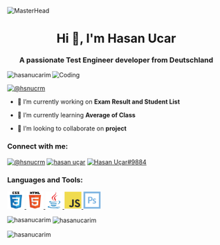 ![MasterHead](https://www.cheshireexamsuccess.co.uk/wp-content/uploads/2018/02/cropped-Depositphotos_5878397_xl-2015-copy.jpg)
<h1 align="center">Hi 👋, I'm Hasan Ucar</h1>
<h3 align="center">A passionate Test Engineer developer from Deutschland</h3>
<img align="right" alt="Coding" width="400" src="https://avatars.mds.yandex.net/i?id=474325a50186e83ecdd888fee13f68ab6209fda8-4712318-images-thumbs&n=13">

<p align="left"> <img src="https://komarev.com/ghpvc/?username=hasanucarim&label=Profile%20views&color=0e75b6&style=flat" alt="hasanucarim" /> </p>

<p align="left"> <a href="https://twitter.com/@hsnucrm" target="blank"><img src="https://img.shields.io/twitter/follow/@hsnucrm?logo=twitter&style=for-the-badge" alt="@hsnucrm" /></a> </p>

- 🔭 I’m currently working on **Exam Result and Student List**

- 🌱 I’m currently learning **Average of Class**

- 👯 I’m looking to collaborate on **project**

<h3 align="left">Connect with me:</h3>
<p align="left">
<a href="https://twitter.com/@hsnucrm" target="blank"><img align="center" src="https://raw.githubusercontent.com/rahuldkjain/github-profile-readme-generator/master/src/images/icons/Social/twitter.svg" alt="@hsnucrm" height="30" width="40" /></a>
<a href="https://linkedin.com/in/hasan uçar" target="blank"><img align="center" src="https://raw.githubusercontent.com/rahuldkjain/github-profile-readme-generator/master/src/images/icons/Social/linked-in-alt.svg" alt="hasan uçar" height="30" width="40" /></a>
<a href="https://discord.gg/Hasan Uçar#9884" target="blank"><img align="center" src="https://raw.githubusercontent.com/rahuldkjain/github-profile-readme-generator/master/src/images/icons/Social/discord.svg" alt="Hasan Uçar#9884" height="30" width="40" /></a>
</p>

<h3 align="left">Languages and Tools:</h3>
<p align="left"> <a href="https://www.w3schools.com/css/" target="_blank" rel="noreferrer"> <img src="https://raw.githubusercontent.com/devicons/devicon/master/icons/css3/css3-original-wordmark.svg" alt="css3" width="40" height="40"/> </a> <a href="https://www.w3.org/html/" target="_blank" rel="noreferrer"> <img src="https://raw.githubusercontent.com/devicons/devicon/master/icons/html5/html5-original-wordmark.svg" alt="html5" width="40" height="40"/> </a> <a href="https://www.java.com" target="_blank" rel="noreferrer"> <img src="https://raw.githubusercontent.com/devicons/devicon/master/icons/java/java-original.svg" alt="java" width="40" height="40"/> </a> <a href="https://developer.mozilla.org/en-US/docs/Web/JavaScript" target="_blank" rel="noreferrer"> <img src="https://raw.githubusercontent.com/devicons/devicon/master/icons/javascript/javascript-original.svg" alt="javascript" width="40" height="40"/> </a> <a href="https://www.photoshop.com/en" target="_blank" rel="noreferrer"> <img src="https://raw.githubusercontent.com/devicons/devicon/master/icons/photoshop/photoshop-line.svg" alt="photoshop" width="40" height="40"/> </a> </p>

<p><img align="left" src="https://github-readme-stats.vercel.app/api/top-langs?username=hasanucarim&show_icons=true&locale=en&layout=compact" alt="hasanucarim" /></p>

<p>&nbsp;<img align="center" src="https://github-readme-stats.vercel.app/api?username=hasanucarim&show_icons=true&locale=en" alt="hasanucarim" /></p>

<p><img align="center" src="https://github-readme-streak-stats.herokuapp.com/?user=hasanucarim&" alt="hasanucarim" /></p>
